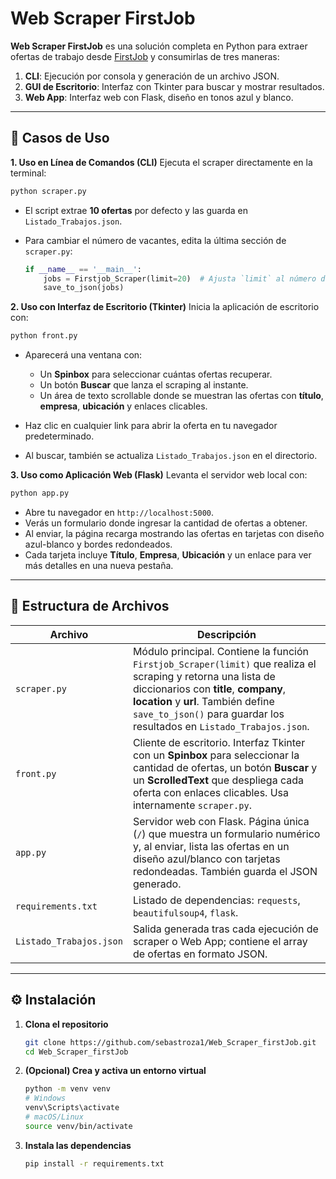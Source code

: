 # Web Scraper FirstJob

**Web Scraper FirstJob** es una solución completa en Python para extraer ofertas de trabajo desde [FirstJob](https://firstjob.me/ofertas) y consumirlas de tres maneras:

1. **CLI**: Ejecución por consola y generación de un archivo JSON.
2. **GUI de Escritorio**: Interfaz con Tkinter para buscar y mostrar resultados.
3. **Web App**: Interfaz web con Flask, diseño en tonos azul y blanco.

---

## 📌 Casos de Uso

**1. Uso en Línea de Comandos (CLI)**
Ejecuta el scraper directamente en la terminal:

```bash
python scraper.py
```

* El script extrae **10 ofertas** por defecto y las guarda en `Listado_Trabajos.json`.
* Para cambiar el número de vacantes, edita la última sección de `scraper.py`:

  ```python
  if __name__ == '__main__':
      jobs = Firstjob_Scraper(limit=20)  # Ajusta `limit` al número deseado
      save_to_json(jobs)
  ```

**2. Uso con Interfaz de Escritorio (Tkinter)**
Inicia la aplicación de escritorio con:

```bash
python front.py
```

* Aparecerá una ventana con:

  * Un **Spinbox** para seleccionar cuántas ofertas recuperar.
  * Un botón **Buscar** que lanza el scraping al instante.
  * Un área de texto scrollable donde se muestran las ofertas con **título**, **empresa**, **ubicación** y enlaces clicables.
* Haz clic en cualquier link para abrir la oferta en tu navegador predeterminado.
* Al buscar, también se actualiza `Listado_Trabajos.json` en el directorio.

**3. Uso como Aplicación Web (Flask)**
Levanta el servidor web local con:

```bash
python app.py
```

* Abre tu navegador en `http://localhost:5000`.
* Verás un formulario donde ingresar la cantidad de ofertas a obtener.
* Al enviar, la página recarga mostrando las ofertas en tarjetas con diseño azul-blanco y bordes redondeados.
* Cada tarjeta incluye **Título**, **Empresa**, **Ubicación** y un enlace para ver más detalles en una nueva pestaña.

---

## 📂 Estructura de Archivos

| Archivo                 | Descripción                                                                                                                                                                                                                                                             |
| ----------------------- | ----------------------------------------------------------------------------------------------------------------------------------------------------------------------------------------------------------------------------------------------------------------------- |
| `scraper.py`            | Módulo principal. Contiene la función `Firstjob_Scraper(limit)` que realiza el scraping y retorna una lista de diccionarios con **title**, **company**, **location** y **url**. También define `save_to_json()` para guardar los resultados en `Listado_Trabajos.json`. |
| `front.py`              | Cliente de escritorio. Interfaz Tkinter con un **Spinbox** para seleccionar la cantidad de ofertas, un botón **Buscar** y un **ScrolledText** que despliega cada oferta con enlaces clicables. Usa internamente `scraper.py`.                                           |
| `app.py`                | Servidor web con Flask. Página única (`/`) que muestra un formulario numérico y, al enviar, lista las ofertas en un diseño azul/blanco con tarjetas redondeadas. También guarda el JSON generado.                                                                       |
| `requirements.txt`      | Listado de dependencias: `requests`, `beautifulsoup4`, `flask`.                                                                                                                                                                                                         |
| `Listado_Trabajos.json` | Salida generada tras cada ejecución de scraper o Web App; contiene el array de ofertas en formato JSON.                                                                                                                                                                 |

---

## ⚙️ Instalación

1. **Clona el repositorio**

   ```bash
   git clone https://github.com/sebastroza1/Web_Scraper_firstJob.git
   cd Web_Scraper_firstJob
   ```

2. **(Opcional) Crea y activa un entorno virtual**

   ```bash
   python -m venv venv
   # Windows
   venv\Scripts\activate
   # macOS/Linux
   source venv/bin/activate
   ```

3. **Instala las dependencias**

   ```bash
   pip install -r requirements.txt
   ```
